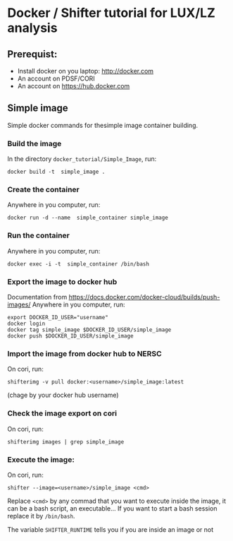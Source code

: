 # Docker / Shifter tutorial for LUX/LZ analysis


## Prerequist:

- Install docker on you laptop: http://docker.com
- An account on PDSF/CORI
- An account on https://hub.docker.com


## Simple image

Simple docker commands for thesimple image container building.

### Build the image

In the directory `docker_tutorial/Simple_Image`, run:
```shell
docker build -t  simple_image .
```

### Create the container

Anywhere in you computer, run:
```shell
docker run -d --name  simple_container simple_image
```

### Run the container
Anywhere in you computer, run:
```shell
docker exec -i -t  simple_container /bin/bash
```
### Export the image to docker hub
Documentation from  https://docs.docker.com/docker-cloud/builds/push-images/
Anywhere in you computer, run:

```shell
export DOCKER_ID_USER="username"
docker login
docker tag simple_image $DOCKER_ID_USER/simple_image
docker push $DOCKER_ID_USER/simple_image
```


### Import the image from docker hub to NERSC
On cori, run:
```shell
shifterimg -v pull docker:<username>/simple_image:latest
```
(chage <username> by your docker hub username)

### Check the image export on cori
On cori, run:
```shell
shifterimg images | grep simple_image
```

### Execute the image:
On cori, run:
```shell
shifter --image=<username>/simple_image <cmd>
```
Replace `<cmd>` by any commad that you want to execute inside the image, it can be a bash script, an executable... If you want to start a bash session replace it by `/bin/bash`.

The variable `SHIFTER_RUNTIME` tells you if you are inside an image or not
